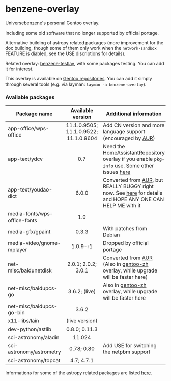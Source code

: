 # benzene-overlay
Universebenzene's personal Gentoo overlay.

Including some old software that no longer supported by official portage.

Alternative building of astropy related packages (more improvement for the doc building, though some of them only work when the `network-sandbox` FEATURE is diabled, see the USE discriptions for details).

Related overlay: [benzene-testlay](https://github.com/Universebenzene/benzene-testlay), with some packages testing. You can add it for interest.

This overlay is available on [Gentoo repositories](https://overlays.gentoo.org). You can add it simply through several tools (e.g. via layman: `layman -a benzene-overlay`).

### Available packages

Package name | Available version | Additional information
------------ | :---------------: | ----------------------
app-office/wps-office        | 11.1.0.9505; 11.1.0.9522; 11.1.0.9604 | Add CN version and more language support (encouraged by [AUR](https://aur.archlinux.org/packages/?O=0&SeB=nd&K=wps-office&outdated=&SB=n&SO=a&PP=50&do_Search=Go))
app-text/ydcv                | 0.7                     | Need the [HomeAssistantRepository](https://git.edevau.net/onkelbeh/HomeAssistantRepository) overlay if you enable `pkg-info` use. Some other issues [here](https://forums.gentoo.org/viewtopic-p-8352006.html)
app-text/youdao-dict         | 6.0.0                   | Converted from [AUR](https://aur.archlinux.org/packages/youdao-dict), but REALLY BUGGY right now. See [here](https://github.com/Universebenzene/benzene-overlay/tree/master/app-text/youdao-dict#note-for-youdao-dict) for details and HOPE ANY ONE CAN HELP ME with it
media-fonts/wps-office-fonts | 1.0                     |
media-gfx/gpaint             | 0.3.3                   | With patches from Debian
media-video/gnome-mplayer    | 1.0.9-r1                | Dropped by official portage
net-misc/baidunetdisk        | 2.0.1; 2.0.2; 3.0.1     | Converted from [AUR](https://aur.archlinux.org/packages/baidunetdisk-bin) (Also in [gentoo-zh](https://github.com/microcai/gentoo-zh) overlay, while upgrade will be faster here)
net-misc/baidupcs-go         | 3.6.2; (live)           | Also in [gentoo-zh](https://github.com/microcai/gentoo-zh) overlay, while upgrade will be faster here
net-misc/baidupcs-go-bin     | 3.6.2                   |
x11-libs/lain                | (live version)          |
dev-python/astlib            | 0.8.0; 0.11.3           |
sci-astronomy/aladin         | 11.024                  |
sci-astronomy/astrometry     | 0.78; 0.80              | Add USE for switching the netpbm support
sci-astronomy/topcat         | 4.7; 4.7.1              |

Informations for some of the astropy related packages are listed [here](https://github.com/Universebenzene/benzene-overlay/tree/master/dev-python#informations-for-astropy-related-packages).
